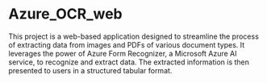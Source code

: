 # Azure_OCR_web
This project is a web-based application designed to streamline the process of extracting data from images and PDFs of various document types. It leverages the power of Azure Form Recognizer, a Microsoft Azure AI service, to recognize and extract data. The extracted information is then presented to users in a structured tabular format.

